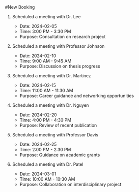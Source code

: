 #New Booking

1. Scheduled a meeting with Dr. Lee
   - Date: 2024-02-05
   - Time: 3:00 PM - 3:30 PM
   - Purpose: Consultation on research project

2. Scheduled a meeting with Professor Johnson
   - Date: 2024-02-10
   - Time: 9:00 AM - 9:45 AM
   - Purpose: Discussion on thesis progress

3. Scheduled a meeting with Dr. Martinez
   - Date: 2024-02-15
   - Time: 11:00 AM - 11:30 AM
   - Purpose: Career guidance and networking opportunities

4. Scheduled a meeting with Dr. Nguyen
   - Date: 2024-02-20
   - Time: 4:00 PM - 4:30 PM
   - Purpose: Review of recent publication

5. Scheduled a meeting with Professor Davis
   - Date: 2024-02-25
   - Time: 2:00 PM - 2:30 PM
   - Purpose: Guidance on academic grants

6. Scheduled a meeting with Dr. Patel
   - Date: 2024-03-01
   - Time: 10:00 AM - 10:30 AM
   - Purpose: Collaboration on interdisciplinary project